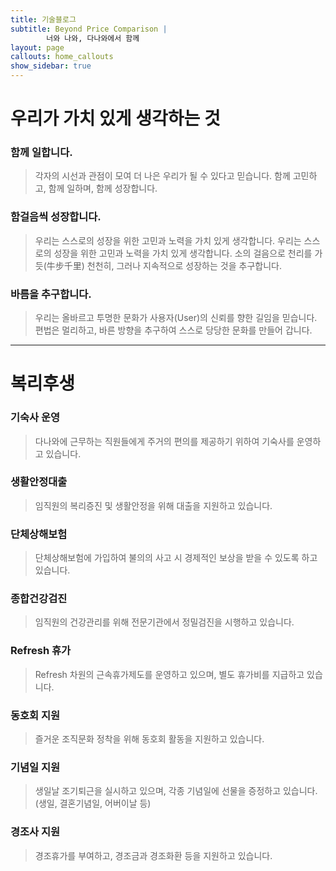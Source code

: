 ```yaml
---
title: 기술블로그
subtitle: Beyond Price Comparison |
        너와 나와, 다나와에서 함께
layout: page
callouts: home_callouts
show_sidebar: true
---
```



# 우리가 가치 있게 생각하는 것

### 함께 일합니다.

> 각자의 시선과 관점이 모여 더 나은 우리가 될 수 있다고 믿습니다.
함께 고민하고, 함께 일하며, 함께 성장합니다.

### 함걸음씩 성장합니다.

> 우리는 스스로의 성장을 위한 고민과 노력을 가치 있게 생각합니다.
우리는 스스로의 성장을 위한 고민과 노력을 가치 있게 생각합니다.
소의 걸음으로 천리를 가듯(牛步千里) 천천히, 그러나 지속적으로 성장하는 것을 추구합니다.

### 바름을 추구합니다.

> 우리는 올바르고 투명한 문화가 사용자(User)의 신뢰를 향한 길임을 믿습니다.
편법은 멀리하고, 바른 방향을 추구하여 스스로 당당한 문화를 만들어 갑니다.

---

# 복리후생


### 기숙사 운영

> 다나와에 근무하는 직원들에게 주거의 편의를 제공하기 위하여 기숙사를 운영하고 있습니다.

### 생활안정대출

> 임직원의 복리증진 및 생활안정을 위해 대출을 지원하고 있습니다. 

### 단체상해보험

> 단체상해보험에 가입하여 불의의 사고 시 경제적인 보상을 받을 수 있도록 하고 있습니다.

### 종합건강검진

> 임직원의 건강관리를 위해 전문기관에서 정밀검진을 시행하고 있습니다.

### Refresh 휴가

> Refresh 차원의 근속휴가제도를 운영하고 있으며, 별도 휴가비를 지급하고 있습니다.

### 동호회 지원

> 즐거운 조직문화 정착을 위해 동호회 활동을 지원하고 있습니다.

### 기념일 지원

> 생일날 조기퇴근을 실시하고 있으며, 각종 기념일에 선물을 증정하고 있습니다. (생일, 결혼기념일, 어버이날 등)

### 경조사 지원

> 경조휴가를 부여하고, 경조금과 경조화환 등을 지원하고 있습니다.

